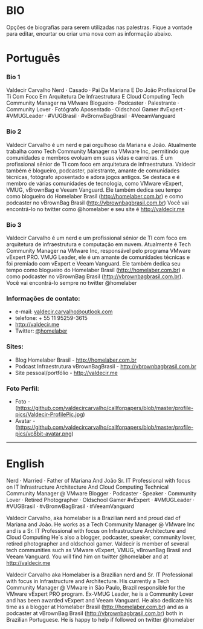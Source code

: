 # BIO
Opções de biografias para serem utilizadas nas palestras. Fique a vontade para editar, encurtar ou criar uma nova com as informação abaixo.

# Português

### Bio 1
Valdecir Carvalho
Nerd ·  Casado ·  Pai Da Mariana E  Do João 
Profissional De Ti Com Foco Em Arquitetura De Infraestrutura E Cloud Computing
Tech Community Manager na VMware
Blogueiro ·  Podcaster ·  Palestrante ·  Community Lover ·  Fotógrafo Aposentado ·  Oldschool Gamer 
#vExpert · #VMUGLeader · #VUGBrasil · #vBronwBagBrasil · #VeeamVanguard

### Bio 2
Valdecir Carvalho é um nerd e pai orgulhoso da Mariana e João. Atualmente trabalha como Tech Community Manager na VMware Inc, permitindo que comunidades e membros evoluam em suas vidas e carreiras. É um profissional sênior de TI com foco em arquitetura de infraestrutura. Valdecir também é blogueiro, podcaster, palestrante, amante de comunidades técnicas, fotógrafo aposentado e adora jogos antigos. Se destaca e é membro de várias comunidades de tecnologia, como VMware vExpert, VMUG, vBrownBag e Veeam Vanguard. Ele também dedica seu tempo como blogueiro do Homelaber Brasil (http://homelaber.com.br) e como podcaster no vBrownBag Brasil (http://vbrownbagbrasil.com.br) Você vai encontrá-lo no twitter como @homelaber e seu site é http://valdecir.me

### Bio 3
Valdecir Carvalho é um nerd e um profissional sênior de TI com foco em arquitetura de infraestrutura e computação em nuvem. Atualmente é Tech Community Manager na VMware Inc, responsável pelo programa VMware vExpert PRO. VMUG Leader, ele é um amante de comunidades técnicas e foi premiado com vExpert e Veeam Vanguard. Ele também dedica seu tempo como blogueiro do Homelaber Brasil (http://homelaber.com.br) e como podcaster no vBrownBag Brasil (http://vbrownbagbrasil.com.br). Você vai encontrá-lo sempre no twitter @homelaber

### Informações de contato:

+ e-mail: valdecir.carvalho@outlook.com
+ telefone: + 55 11 95259-3615
+ http://valdecir.me
+ Twitter: [@homelaber](https://twitter.com/homelaber)


### Sites:

+ Blog Homelaber Brasil - http://homelaber.com.br
+ Podcast Infraestrutura vBrownBagBrasil - http://vbrownbagbrasil.com.br
+ Site pessoal/portfólio - http://valdecir.me

### Foto Perfil:

+ Foto - (https://github.com/valdecircarvalho/callforpapers/blob/master/profile-pics/Valdecir-ProfilePic.jpg)
+ Avatar - (https://github.com/valdecircarvalho/callforpapers/blob/master/profile-pics/vc8bit-avatar.png)


---

# English

Nerd · Married · Father of Mariana And João
Sr. IT Professional with focus on IT Infrastructure Architecture And Cloud Computing
Technical Community Manager @ VMware
Blogger · Podcaster · Speaker · Community Lover · Retired Photographer · Oldschool Gamer
#vExpert · #VMUGLeader · #VUGBrasil · #vBronwBagBrasil · #VeeamVanguard


Valdecir Carvalho, aka homelaber is  a Brazilian nerd and proud dad of Mariana and João. 
He works as a Tech Community Manager @ VMware Inc and is a Sr. IT Professional with focus on Infrastructure Architecture and Cloud Computing
He´s also a blogger, podcaster, speaker, community lover, retired photographer and oldschool gamer. 
Valdecir is member of several tech communities such as VMware vExpert, VMUG, vBrownBag Brasil and Veeam Vanguard.
You will find him on twitter @homelaber and at http://valdecir.me


Valdecir Carvalho aka Homelaber is a Brazilian nerd and Sr. IT Professional with focus in Infrastructure and Architecture. His currently a Tech Community Manager @ VMware in São Paulo, Brazil responsible for the VMware vExpert PRO program. Ex-VMUG Leader, he is a Community Lover and has been awarded vExpert  and Veeam Vanguard. He also dedicate his time as a blogger at Homelaber Brasil (http://homelaber.com.br) and as a podcaster at vBrownBag Brasil (http://vbrownbagbrasil.com.br) both in Brazilian Portuguese. He is happy to help if followed on twitter @homelaber


